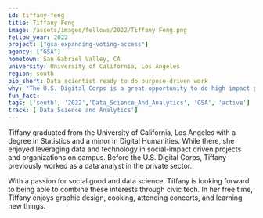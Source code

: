 ```yaml
---
id: tiffany-feng
title: Tiffany Feng
image: /assets/images/fellows/2022/Tiffany Feng.png
fellow_year: 2022
project: ["gsa-expanding-voting-access"]
agency: ["GSA"]
hometown: San Gabriel Valley, CA
university: University of California, Los Angeles
region: south
bio_short: Data scientist ready to do purpose-driven work 
why: "The U.S. Digital Corps is a great opportunity to do high impact purpose-driven work. My previous experiences utilizing data for social good helped show me how powerful data is in making an impact. I am glad to have the opportunity to contribute positively to my community through technology."
fun_fact: 
tags: ['south', '2022','Data_Science_And_Analytics', 'GSA', 'active']
track: ['Data Science and Analytics']
---
```


Tiffany graduated from the University of California, Los Angeles with a degree in Statistics and a minor in Digital Humanities. While there, she enjoyed leveraging data and technology in social-impact driven projects and organizations on campus. Before the U.S. Digital Corps, Tiffany previously worked as a data analyst in the private sector.

With a passion for social good and data science, Tiffany is looking forward to being able to combine these interests through civic tech. In her free time, Tiffany enjoys graphic design, cooking, attending concerts, and learning new things.
